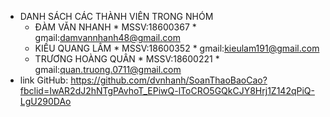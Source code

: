 
* DANH SÁCH CÁC THÀNH VIÊN TRONG NHÓM
     * ĐÀM VĂN NHANH
      * MSSV:18600367
      * gmail:damvannhanh48@gmail.com
     * KIỀU QUANG LÂM
      * MSSV:18600352
      * gmail:kieulam191@gmail.com
     * TRƯƠNG HOÀNG QUÂN
      * MSSV:18600221
      * gmail:quan.truong.0711@gmail.com
* link GitHub: https://github.com/dvnhanh/SoanThaoBaoCao?fbclid=IwAR2dJ2hNTgPAvhoT_EPiwQ-lToCRO5GQkCJY8Hrj1Z142qPiQ-LgU290DAo
